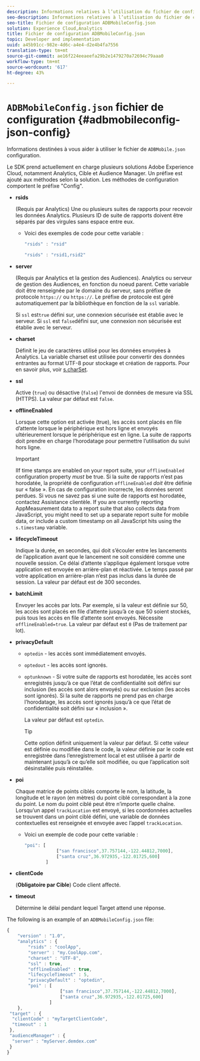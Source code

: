 ```yaml
---
description: Informations relatives à l’utilisation du fichier de configuration JSON ADBMobile.
seo-description: Informations relatives à l’utilisation du fichier de configuration JSON ADBMobile.
seo-title: Fichier de configuration ADBMobileConfig.json
solution: Experience Cloud,Analytics
title: Fichier de configuration ADBMobileConfig.json
topic: Developer and implementation
uuid: a45b91cc-982e-4d6c-a4e4-d2e4b4fa7556
translation-type: tm+mt
source-git-commit: ae16f224eeaeefa29b2e1479270a72694c79aaa0
workflow-type: tm+mt
source-wordcount: '617'
ht-degree: 43%

---
```



# `ADBMobileConfig.json` fichier de configuration {#adbmobileconfig-json-config}

Informations destinées à vous aider à utiliser le fichier de `ADBMobile.json` configuration.

Le SDK prend actuellement en charge plusieurs solutions Adobe Experience Cloud, notamment Analytics, Cible et Audience Manager. Un préfixe est ajouté aux méthodes selon la solution. Les méthodes de configuration comportent le préfixe &quot;Config&quot;.

* **rsids**

   (Requis par Analytics) Une ou plusieurs suites de rapports pour recevoir les données Analytics. Plusieurs ID de suite de rapports doivent être séparés par des virgules sans espace entre eux.

   * Voici des exemples de code pour cette variable :

      ```js
      "rsids" : "rsid"
      ```

      ```js
      "rsids" : "rsid1,rsid2"
      ```

* **server**

   (Requis par Analytics et la gestion des Audiences). Analytics ou serveur de gestion des Audiences, en fonction du noeud parent. Cette variable doit être renseignée par le domaine du serveur, sans préfixe de protocole `https://` ou `https://`. Le préfixe de protocole est géré automatiquement par la bibliothèque en fonction de la `ssl` variable.

   Si `ssl` est`true` défini sur, une connexion sécurisée est établie avec le serveur. Si `ssl` est `false`défini sur, une connexion non sécurisée est établie avec le serveur.

* **charset**

   Définit le jeu de caractères utilisé pour les données envoyées à Analytics. La variable charset est utilisée pour convertir des données entrantes au format UTF-8 pour stockage et création de rapports. Pour en savoir plus, voir [s.charSet](https://docs.adobe.com/content/help/fr-FR/analytics/implementation/vars/config-vars/charset.html).

* **ssl**

   Active (`true`) ou désactive (`false`) l&#39;envoi de données de mesure via SSL (HTTPS). La valeur par défaut est `false`.

* **offlineEnabled**

   Lorsque cette option est activée (true), les accès sont placés en file d’attente lorsque le périphérique est hors ligne et envoyés ultérieurement lorsque le périphérique est en ligne. La suite de rapports doit prendre en charge l’horodatage pour permettre l’utilisation du suivi hors ligne.

   >[!IMPORTANT]
   >
   >IIf time stamps are enabled on your report suite, your `offlineEnabled` configuration property *must* be true. Si la suite de rapports n’est pas horodatée, la propriété de configuration `offlineEnabled` *doit* être définie sur « false ». En cas de configuration incorrecte, les données seront perdues. Si vous ne savez pas si une suite de rapports est horodatée,  contactez  Assistance clientèle. If you are currently reporting AppMeasurement data to a report suite that also collects data from JavaScript, you might need to set up a separate report suite for mobile data, or include a custom timestamp on all JavaScript hits using the `s.timestamp` variable.

* **lifecycleTimeout**

   Indique la durée, en secondes, qui doit s’écouler entre les lancements de l’application avant que le lancement ne soit considéré comme une nouvelle session. Ce délai d’attente s’applique également lorsque votre application est envoyée en arrière-plan et réactivée. Le temps passé par votre application en arrière-plan n’est pas inclus dans la durée de session. La valeur par défaut est de 300 secondes.

* **batchLimit**

   Envoyer les accès par lots. Par exemple, si la valeur est définie sur 50, les accès sont placés en file d’attente jusqu’à ce que 50 soient stockés, puis tous les accès en file d’attente sont envoyés. Nécessite `offlineEnabled=true`. La valeur par défaut est `0` (Pas de traitement par lot).

* **privacyDefault**

   * `optedin` - les accès sont immédiatement envoyés.
   * `optedout` - les accès sont ignorés.
   * `optunknown` - Si votre suite de rapports est horodatée, les accès sont enregistrés jusqu’à ce que l’état de confidentialité soit défini sur inclusion (les accès sont alors envoyés) ou sur exclusion (les accès sont ignorés). Si la suite de rapports ne prend pas en charge l’horodatage, les accès sont ignorés jusqu’à ce que l’état de confidentialité soit défini sur « inclusion ».

      La valeur par défaut est `optedin`.

      >[!TIP]
      >
      >Cette option définit uniquement la valeur par défaut. Si cette valeur est définie ou modifiée dans le code, la valeur définie par le code est enregistrée dans l’enregistrement local et est utilisée à partir de maintenant jusqu’à ce qu’elle soit modifiée, ou que l’application soit désinstallée puis réinstallée.

* **poi**

   Chaque matrice de points ciblés comporte le nom, la latitude, la longitude et le rayon (en mètres) du point ciblé correspondant à la zone du point. Le nom du point ciblé peut être n’importe quelle chaîne. Lorsqu’un appel `trackLocation` est envoyé, si les coordonnées actuelles se trouvent dans un point ciblé défini, une variable de données contextuelles est renseignée et envoyée avec l’appel `trackLocation`.

   * Voici un exemple de code pour cette variable :

      ```js
      "poi": [
                  ["san francisco",37.757144,-122.44812,7000], 
                  ["santa cruz",36.972935,-122.01725,600] 
              ]
      ```

* **clientCode**

   (**Obligatoire par Cible**) Code client affecté.

* **timeout**

   Détermine le délai pendant lequel Target attend une réponse.

The following is an example of an `ADBMobileConfig.json` file:

```js
{ 
    "version" : "1.0", 
    "analytics" : { 
        "rsids" : "coolApp", 
        "server" : "my.CoolApp.com", 
        "charset" : "UTF-8", 
        "ssl" : true, 
        "offlineEnabled" : true, 
        "lifecycleTimeout" : 5, 
        "privacyDefault" : "optedin", 
        "poi" : [ 
                    ["san francisco",37.757144,-122.44812,7000], 
                    ["santa cruz",36.972935,-122.01725,600] 
                ] 
    }, 
 "target" : { 
  "clientCode" : "myTargetClientCode", 
  "timeout" : 1 
 }, 
 "audienceManager" : { 
  "server" : "myServer.demdex.com" 
 } 
}
```

